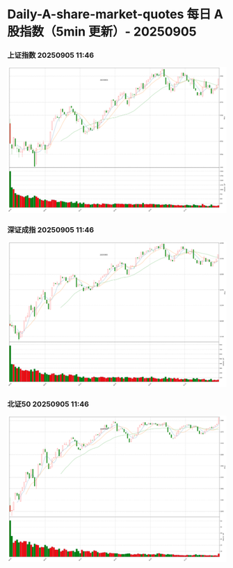 
# Daily-A-share-market-quotes 每日 A 股指数（5min 更新）- 20250905

### 上证指数 20250905 11:46
![](./fig/2025/9/20250905-sh000001.png)

### 深证成指 20250905 11:46
![](./fig/2025/9/20250905-sz399001.png)

### 北证50 20250905 11:46
![](./fig/2025/9/20250905-bj899050.png)
